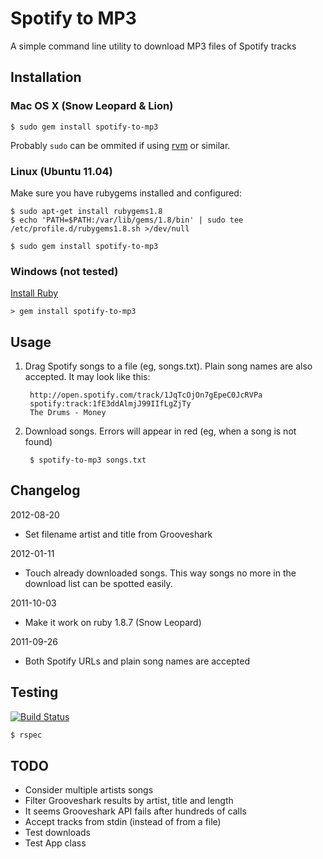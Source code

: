 # Spotify to MP3

A simple command line utility to download MP3 files of Spotify tracks

## Installation

### Mac OS X (Snow Leopard & Lion)

    $ sudo gem install spotify-to-mp3

Probably `sudo` can be ommited if using [rvm](http://beginrescueend.com/) or similar.

### Linux (Ubuntu 11.04)

Make sure you have rubygems installed and configured:

    $ sudo apt-get install rubygems1.8
    $ echo 'PATH=$PATH:/var/lib/gems/1.8/bin' | sudo tee /etc/profile.d/rubygems1.8.sh >/dev/null

<span></span>

    $ sudo gem install spotify-to-mp3

### Windows (not tested)

[Install Ruby](http://rubyinstaller.org/)

    > gem install spotify-to-mp3

## Usage

1. Drag Spotify songs to a file (eg, songs.txt). Plain song names are also 
   accepted. It may look like this:

        http://open.spotify.com/track/1JqTcOjOn7gEpeC0JcRVPa
        spotify:track:1fE3ddAlmjJ99IIfLgZjTy
        The Drums - Money

2. Download songs. Errors will appear in red (eg, when a song is not found)

        $ spotify-to-mp3 songs.txt

## Changelog

2012-08-20

- Set filename artist and title from Grooveshark

2012-01-11

- Touch already downloaded songs. This way songs no more in the download list can be spotted easily.

2011-10-03

- Make it work on ruby 1.8.7 (Snow Leopard)

2011-09-26

- Both Spotify URLs and plain song names are accepted

## Testing

[![Build Status](https://secure.travis-ci.org/frosas/spotify-to-mp3.png)](http://travis-ci.org/frosas/spotify-to-mp3)

```bash
$ rspec
```

## TODO

- Consider multiple artists songs
- Filter Grooveshark results by artist, title and length
- It seems Grooveshark API fails after hundreds of calls
- Accept tracks from stdin (instead of from a file)
- Test downloads
- Test App class
